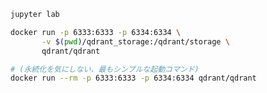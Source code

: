 ```bash
jupyter lab
```

```bash
docker run -p 6333:6333 -p 6334:6334 \
       -v $(pwd)/qdrant_storage:/qdrant/storage \
       qdrant/qdrant
```

```bash
# (永続化を気にしない、最もシンプルな起動コマンド)
docker run --rm -p 6333:6333 -p 6334:6334 qdrant/qdrant
```
